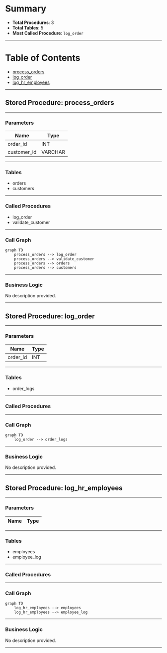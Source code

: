 # Summary

- **Total Procedures**: 3
- **Total Tables**: 5
- **Most Called Procedure**: `log_order`

---

# Table of Contents

- [process_orders](#process_orders)
- [log_order](#log_order)
- [log_hr_employees](#log_hr_employees)

---

## Stored Procedure: process_orders
<a name="process_orders"></a>

---

### Parameters

| Name | Type |
|------|------|
| order_id | INT |
| customer_id | VARCHAR |

---

### Tables

- orders
- customers

---

### Called Procedures

- log_order
- validate_customer

---

### Call Graph

```mermaid
graph TD
    process_orders --> log_order
    process_orders --> validate_customer
    process_orders --> orders
    process_orders --> customers
```

---

### Business Logic

No description provided.


---


## Stored Procedure: log_order
<a name="log_order"></a>

---

### Parameters

| Name | Type |
|------|------|
| order_id | INT |

---

### Tables

- order_logs

---

### Called Procedures


---

### Call Graph

```mermaid
graph TD
    log_order --> order_logs
```

---

### Business Logic

No description provided.


---


## Stored Procedure: log_hr_employees
<a name="log_hr_employees"></a>

---

### Parameters

| Name | Type |
|------|------|

---

### Tables

- employees
- employee_log

---

### Called Procedures


---

### Call Graph

```mermaid
graph TD
    log_hr_employees --> employees
    log_hr_employees --> employee_log
```

---

### Business Logic

No description provided.


---

